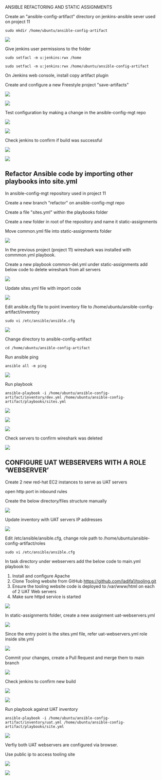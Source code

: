 ANSIBLE REFACTORING AND STATIC ASSIGNMENTS

Create an "ansible-config-artifact" directory on jenkins-ansible sever used on project 11

`sudo mkdir /home/ubuntu/ansible-config-artifact`

![](images/1.png)

Give jenkins user permissions to the folder

`sudo setfacl -m u:jenkins:rwx /home`

`sudo setfacl -m u:jenkins:rwx /home/ubuntu/ansible-config-artifact`

On Jenkins web console, install copy artifact plugin

Create and configure a new Freestyle project "save-artifacts" 

![](images/2.png)

![](images/3.png)

Test configuration by making a change in the ansible-config-mgt repo 

![](images/4.png)

![](images/7.png)

Check jenkins to confirm if build was successful

![](images/5.png)

![](images/6.png)

## Refactor Ansible code by importing other playbooks into site.yml

In ansible-config-mgt repository used in project 11

Create a new branch "refactor" on ansible-config-mgt repo

Create a file "sites.yml" within the playbooks folder

Create a new folder in root of the repository and name it static-assignments

Move common.yml file into static-assignments folder

![](images/git.png)

In the previous project (project 11) wireshark was installed with commmon.yml playbook.

Create a new playbook common-del.yml under static-assignments add below code to delete wireshark from all servers

![](images/del.png)

Update sites.yml file with import code

![](images/sites.png)

Edit ansible.cfg file to point inventory file to /home/ubuntu/ansible-config-artifact/inventory 

`sudo vi /etc/ansible/ansible.cfg`

![](images/8.png)

Change directory to ansible-config-artifact

`cd /home/ubuntu/ansible-config-artifact`

Run ansible ping

`ansible all -m ping`

![](images/9.png)

Run playbook

`ansible-playbook -i /home/ubuntu/ansible-config-artifact/inventory/dev.yml /home/ubuntu/ansible-config-artifact/playbooks/sites.yml`

![](images/10.png)

![](images/11.png)

![](images/12.png)

Check servers to confirm wireshark was deleted

![](images/13.png)

## CONFIGURE UAT WEBSERVERS WITH A ROLE ‘WEBSERVER’

Create 2 new red-hat EC2 instances to serve as UAT servers 

open http port in inbound rules

Create the below directory/files structure manually

![](images/14.png)

Update inventory with UAT servers IP addresses

![](images/15.png)

Edit /etc/ansible/ansible.cfg, change role path to /home/ubuntu/ansible-config-artifact/roles

`sudo vi /etc/ansible/ansible.cfg`

In task directory under webservers add the below code to main.yml playbook to:

1. Install and configure Apache
2. Clone Tooling website from GitHub https://github.com/ladifa1/tooling.git
3. Ensure the tooling website code is deployed to /var/www/html on each of 2 UAT Web servers
4. Make sure httpd service is started

![](images/16.png)

In static-assignments folder, create a new assignment uat-webservers.yml

![](images/uat.png)

Since the entry point is the sites.yml file,  refer uat-webservers.yml role inside site.yml

![](images/17.png)

Commit your changes, create a Pull Request and merge them to main branch

![](images/18.png)

Check jenkins to confirm new build 

![](images/19.png)

![](images/20.png)

Run playbook against UAT inventory

`ansible-playbook -i /home/ubuntu/ansible-config-artifact/inventory/uat.yml /home/ubuntu/ansible-config-artifact/playbooks/site.yml`

![](images/21.png)

Verfiy both UAT webservers are configured via browser.

Use public ip to access tooling site

![](images/22.png)

![](images/23.png)